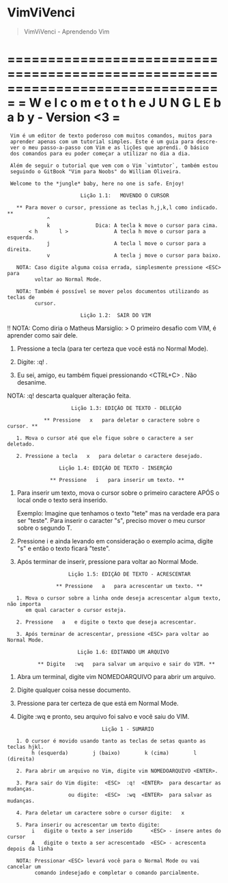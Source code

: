 # VimViVenci
> VimViVenci - Aprendendo Vim

===============================================================================
=    W e l c o m e   t o   t h e   J U N G L E   b a b y   -   Version <3      =
===============================================================================

     Vim é um editor de texto poderoso com muitos comandos, muitos para
     aprender apenas com um tutorial simples. Este é um guia para descre-
     ver o meu passo-a-passo com Vim e as lições que aprendi. O básico
     dos comandos para eu poder começar a utilizar no dia a dia.

     Além de seguir o tutorial que vem com o Vim `vimtutor`, também estou
     seguindo o GitBook "Vim para Noobs" do William Oliveira.

     Welcome to the *jungle* baby, here no one is safe. Enjoy!

~~~~~~~~~~~~~~~~~~~~~~~~~~~~~~~~~~~~~~~~~~~~~~~~~~~~~~~~~~~~~~~~~~~~~~~~~~~~~~
                        Lição 1.1:   MOVENDO O CURSOR

   ** Para mover o cursor, pressione as teclas h,j,k,l como indicado. ** 
             ^
             k               Dica: A tecla k move o cursor para cima.
       < h       l >               A tecla h move o cursor para a esquerda.
             j                     A tecla l move o cursor para a direita.
             v                     A tecla j move o cursor para baixo.
   
   NOTA: Caso digite alguma coisa errada, simplesmente pressione <ESC> para
         voltar ao Normal Mode.
   
   NOTA: Também é possível se mover pelos documentos utilizando as teclas de
         cursor.

~~~~~~~~~~~~~~~~~~~~~~~~~~~~~~~~~~~~~~~~~~~~~~~~~~~~~~~~~~~~~~~~~~~~~~~~~~~~~~
                            Lição 1.2:  SAIR DO VIM

   !! NOTA: Como diria o Matheus Marsiglio:
            > O primeiro desafio com VIM, é aprender como sair dele.

   1. Pressione a tecla <ESC> (para ter certeza que você está no Normal Mode).
  
   2. Digite:     :q! <ENTER>.

   3. Eu sei, amigo, eu também fiquei pressionando <CTRL+C> . Não desanime.

   NOTA: :q! <ENTER> descarta qualquer alteração feita.

~~~~~~~~~~~~~~~~~~~~~~~~~~~~~~~~~~~~~~~~~~~~~~~~~~~~~~~~~~~~~~~~~~~~~~~~~~~~~~
                     Lição 1.3: EDIÇÃO DE TEXTO - DELEÇÃO
          
            ** Pressione   x   para deletar o caractere sobre o cursor. **

   1. Mova o cursor até que ele fique sobre o caractere a ser deletado.

   2. Pressione a tecla   x   para deletar o caractere desejado.

~~~~~~~~~~~~~~~~~~~~~~~~~~~~~~~~~~~~~~~~~~~~~~~~~~~~~~~~~~~~~~~~~~~~~~~~~~~~~~
                     Lição 1.4: EDIÇÃO DE TEXTO - INSERÇÃO

                  ** Pressione   i   para inserir um texto. **
   
   1. Para inserir um texto, mova o cursor sobre o primeiro caractere APÓS o
      local onde o texto será inserido.
      
      Exemplo: Imagine que tenhamos o texto "tete" mas na verdade era para ser
               "teste". Para inserir o caracter "s", preciso mover o meu cursor
               sobre o segundo T.

   2. Pressione   i   e ainda levando em consideração o exemplo acima, digite
      "s" e então o texto ficará "teste".

   3. Após terminar de inserir, pressione <ESC> para voltar ao Normal Mode.

~~~~~~~~~~~~~~~~~~~~~~~~~~~~~~~~~~~~~~~~~~~~~~~~~~~~~~~~~~~~~~~~~~~~~~~~~~~~~~~~~~
                    Lição 1.5: EDIÇÃO DE TEXTO - ACRESCENTAR

                ** Pressione   a   para acrescentar um texto. **

   1. Mova o cursor sobre a linha onde deseja acrescentar algum texto, não importa
      em qual caracter o cursor esteja.

   2. Pressione   a   e digite o texto que deseja acrescentar.

   3. Após terminar de acrescentar, pressione <ESC> para voltar ao Normal Mode.

~~~~~~~~~~~~~~~~~~~~~~~~~~~~~~~~~~~~~~~~~~~~~~~~~~~~~~~~~~~~~~~~~~~~~~~~~~~~~~~~~~~
                           Lição 1.6: EDITANDO UM ARQUIVO

              ** Digite   :wq   para salvar um arquivo e sair do VIM. **
   
   1. Abra um terminal, digite vim NOMEDOARQUIVO <ENTER> para abrir um arquivo.

   2. Digite qualquer coisa nesse documento.
   
   3. Pressione <ESC> para ter certeza de que está em Normal Mode.

   4. Digite   :wq <ENTER>   e pronto, seu arquivo foi salvo e você saiu do VIM.

~~~~~~~~~~~~~~~~~~~~~~~~~~~~~~~~~~~~~~~~~~~~~~~~~~~~~~~~~~~~~~~~~~~~~~~~~~~~~~~~~~~
                               Lição 1 - SUMÁRIO

   1. O cursor é movido usando tanto as teclas de setas quanto as teclas hjkl.
        h (esquerda)        j (baixo)        k (cima)        l (direita)
   
   2. Para abrir um arquivo no Vim, digite vim NOMEDOARQUIVO <ENTER>.

   3. Para sair do Vim digite:  <ESC>  :q!  <ENTER>  para descartar as mudanças. 
                    ou digite:  <ESC>  :wq  <ENTER>  para salvar as mudanças.

   4. Para deletar um caractere sobre o cursor digite:   x

   5. Para inserir ou acrescentar um texto digite:
        i   digite o texto a ser inserido      <ESC> - insere antes do cursor
        A   digite o texto a ser acrescentado  <ESC> - acrescenta depois da linha 

   NOTA: Pressionar <ESC> levará você para o Normal Mode ou vai cancelar um
         comando indesejado e completar o comando parcialmente.

~~~~~~~~~~~~~~~~~~~~~~~~~~~~~~~~~~~~~~~~~~~~~~~~~~~~~~~~~~~~~~~~~~~~~~~~~~~~~~~~~~~
